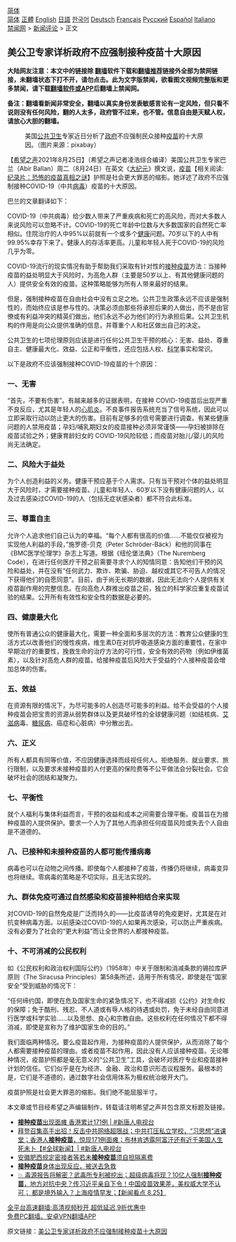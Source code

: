  <!-- 面包屑导航 --> <div class="breadcrumb"><!-- GTranslate: https://gtranslate.io/ -->  <div class="switcher notranslate">  <div class="selected">  <a href="#" onclick="return false;"> 简体</a>  </div>  <div class="option">  <a href="https://www.bannedbook.org" onclick="doGTranslate('zh-CN|zh-CN');jQuery('div.switcher div.selected a').html(jQuery(this).html());return false;" title="简体中文" class="nturl selected"> 简体</a>  <a href="https://www.bannedbook.org/zh-tw/" onclick="doGTranslate('zh-CN|zh-TW');jQuery('div.switcher div.selected a').html(jQuery(this).html());return false;" title="繁體中文" class="nturl"> 正體</a>  <a href="https://www.bannedbook.org/en/" onclick="doGTranslate('zh-CN|en');jQuery('div.switcher div.selected a').html(jQuery(this).html());return false;" title="English" class="nturl"> English</a>  <a href="https://www.bannedbook.org/ja/" onclick="doGTranslate('zh-CN|ja');jQuery('div.switcher div.selected a').html(jQuery(this).html());return false;" title="日本語" class="nturl"> 日語</a>  <a href="https://www.bannedbook.org/ko/" onclick="doGTranslate('zh-CN|ko');jQuery('div.switcher div.selected a').html(jQuery(this).html());return false;" title="한국어" class="nturl"> 한국어</a>  <a href="https://www.bannedbook.org/de/" onclick="doGTranslate('zh-CN|de');jQuery('div.switcher div.selected a').html(jQuery(this).html());return false;" title="Deutsch" class="nturl"> Deutsch</a>  <a href="https://www.bannedbook.org/fr/" onclick="doGTranslate('zh-CN|fr');jQuery('div.switcher div.selected a').html(jQuery(this).html());return false;" title="Français" class="nturl"> Français</a>  <a href="https://www.bannedbook.org/ru/" onclick="doGTranslate('zh-CN|ru');jQuery('div.switcher div.selected a').html(jQuery(this).html());return false;" title="Русский" class="nturl"> Русский</a>  <a href="https://www.bannedbook.org/es/" onclick="doGTranslate('zh-CN|es');jQuery('div.switcher div.selected a').html(jQuery(this).html());return false;" title="Español" class="nturl"> Español</a>  <a href="https://www.bannedbook.org/it/" onclick="doGTranslate('zh-CN|it');jQuery('div.switcher div.selected a').html(jQuery(this).html());return false;" title="Italiano" class="nturl"> Italiano</a>  </div>  </div>      <div class='breadcrumb-sub'><!-- Breadcrumb NavXT 6.3.0 --> <a href="https://www.bannedbook.org/" class="home">禁闻网</a> &gt; <a href="https://www.bannedbook.org/bnews/comments/" class="category">新闻评论</a> &gt; 正文</div></div><h2>美公卫专家详析政府不应强制接种疫苗十大原因</h2> <p class="notice"><b>大陆网友注意：本文中的链接除 <a href="https://github.com/bannedbook/fanqiang" >翻墙</a>软件下载和<a href="https://github.com/killgcd/justmysocks/blob/master/README.md">翻墙推荐</a>链接外全部为禁网链接，未翻墙状态下打不开，请勿点击。此为文字版禁闻，欲看图文视频完整版和更多禁闻，请下载<a href="https://github.com/bannedbook/fanqiang">翻墙软件或APP</a>后翻墙上禁闻网。</p><p>备注：翻墙看新闻非常安全，翻墙以真实身份发表敏感言论有一定风险，但只看不说则没有任何风险，翻的人太多，政府管不过来，也不管。信息自由是天赋人权，请放心大胆的翻墙。</b></p>  <div class="entry"> <figure> <p><figcaption>美国<a href="https://www.bannedbook.org/bnews/tag/%E5%85%AC%E5%85%B1%E5%8D%AB%E7%94%9F/" class="st_tag internal_tag" rel="tag" title="标签 公共卫生 下的日志">公共卫生</a>专家近日分析了<a href="https://www.bannedbook.org/bnews/tag/%e6%94%bf%e5%ba%9c/" class="st_tag internal_tag" rel="tag" title="标签 政府 下的日志">政府</a>不应强制民众接种<a href="https://www.bannedbook.org/bnews/tag/%e7%96%ab%e8%8b%97/" class="st_tag internal_tag" rel="tag" title="标签 疫苗 下的日志">疫苗</a>的十大原因。（图片来源：pixabay）</figcaption></figure> <p>【<span class='wp_keywordlink_affiliate'><a href="https://www.soundofhope.org" title="希望之声" target="_blank">希望之声</a></span>2021年8月25日】（希望之声记者凌浩综合编译）美国公共卫生专家巴兰（Abir Ballan）周二（8月24日）在英文《<span class='wp_keywordlink_affiliate'><a href="http://www.epochtimes.com/" title="大纪元" target="_blank">大纪元</a></span>》撰文说，<span class='wp_keywordlink'><a href="https://www.bannedbook.org/bnews/tculture/20160630/551027.html" title="疫苗" target="_blank">疫苗</a></span>【相关阅读:<a href='https://www.bannedbook.org/bnews/topimagenews/20180408/925060.html' target='_blank'>纪录片：恐怖的疫苗真相之谜</a>】护照是社会更大罪恶的缩影。她详述了政府不应强制接种COVID-19（中共<a href="https://www.bannedbook.org/bnews/tag/%e7%97%85%e6%af%92/" class="st_tag internal_tag" rel="tag" title="标签 病毒 下的日志">病毒</a>）疫苗的十大原因。</p> <p>巴兰的文章翻译如下：</p> <p>COVID-19（中共病毒）给少数人带来了严重疾病和死亡的高风险，而对大多数人来说风险可以忽略不计。COVID-19的死亡年龄中位数与大多数国家的自然死亡率相似。住院治疗的人中95%以前就有一个或多个<a href="https://www.bannedbook.org/bnews/tag/%e5%81%a5%e5%ba%b7/" class="st_tag internal_tag" rel="tag" title="标签 健康 下的日志">健康</a>问题。70岁以下的人中有99.95%幸存下来了。健康人的存活率更高。儿童和年轻人死于COVID-19的风险几乎为零。</p> <p>COVID-19流行的现实情况有助于帮助我们采取有针对性的<a href="https://www.bannedbook.org/bnews/tag/%E6%8E%A5%E7%A7%8D%E7%96%AB%E8%8B%97/" class="st_tag internal_tag" rel="tag" title="标签 接种疫苗 下的日志">接种疫苗</a>方法：当接种疫苗的益处明显大于风险时，为高危人群（主要是50岁以上、有其他健康问题的人）提供安全有效的疫苗。这种策略能够为所有人带来最好的结果。</p> <p>但是，强制接种疫苗在自由社会中没有立足之地。公共卫生政策永远不应该是强制性的，而始终应该是参与性的。决策必须由那些将承担后果的人做出，而不是由官僚或有利益冲突的精英们做出，他们永远不必为他们的行为承担后果。公共卫生机构的作用是向公众提供准确的信息，并尊重个人和社区做出自己的决定。</p>  <p>公共卫生的七项伦理原则应该是进行任何公共卫生干预的核心：无害、益处、尊重自主、健康最大化、效益、公正和平衡性，还应包括人权、<span class='wp_keywordlink'><a href="https://www.bannedbook.org/forum11/topic309.html" title="禁片：“科学”的棍子" target="_blank">科学</a></span>事实和常识。</p> <p>以下是政府不应该强制接种COVID-19疫苗的十个原因：</p> <h3>一、无害</h3> <p>“首先，不要有伤害”。有越来越多的证据表明，在接种 COVID-19疫苗后出现严重不良反应，尤其是年轻人的<a href="https://www.bannedbook.org/bnews/tag/%e5%bf%83%e8%82%8c%e7%82%8e/" class="st_tag internal_tag" rel="tag" title="标签 心肌炎 下的日志">心肌炎</a>。不良事件报告系统充当了信号系统，因此可以立即采取行动以防止更大的伤害。目前有足够多的信号需要进行调查。有某些健康问题的人禁用疫苗；孕妇/哺乳期妇女的疫苗接种必须非常谨慎——孕妇被排除在疫苗试验之外；健康育龄妇女的 COVID-19风险较低；而疫苗对胎儿/婴儿的风险尚无法确定。</p> <h3>二、风险大于益处</h3> <p>为个人创造利益的义务。健康干预应基于个人需求。只有当干预对个体的益处明显大于风险时，才需要接种疫苗。儿童和年轻人、60岁以下没有健康问题的人，以及过去感染过COVID-19的人（包括无症状感染者）都不符合此标准。</p> <h3>三、尊重自主</h3> <p>允许个人追求他们自己认为的幸福。“每个人都有很高的价值&#8230;&#8230;不能仅仅被视为实现他人利益的手段，”施罗德-贝克（Peter Schröder-Bäck）和他的同事在《BMC医学伦理学》杂志上写道。根据《纽伦堡法典》（The Nuremberg Code），在进行任何医疗干预之前需要寻求个人的知情同意：告知他们干预的风险和益处，并在没有“任何武力、欺诈、欺骗、胁迫、越权或其它不可告人的情况下获得他们的自愿同意”。目前，由于尚无长期的数据，因此无法向个人提供有关疫苗副作用的完整信息。在向高危人群推出疫苗之前，独立的科学家应重复疫苗试验的结果。公开所有有效性和安全性的数据是必要的。 </p>  <h3>四、健康最大化</h3> <p>使所有普通公众的健康最大化，需要一种全面和多层次的方法：教育公众健康的生活方式以改善他们的慢性疾病，维生素D在对抗呼吸道感染方面的重要性，在家中早期治疗的重要性，挽救生命的治疗方法的可行性，安全有效的药物（例如伊维菌素），以及针对高危人群的疫苗。给接种疫苗后风险大于受益的个人接种疫苗会增加总体的伤害。</p> <h3>五、效益</h3> <p>在资源有限的情况下，为尽可能多的人创造尽可能多的利益。给不会受益的个人接种疫苗会把宝贵的资源从弱势群体以及更具破坏性的全球健康问题（如结核病、<a href="https://www.bannedbook.org/bnews/tag/%e8%89%be%e6%bb%8b%e7%97%85/" class="st_tag internal_tag" rel="tag" title="标签 艾滋病 下的日志">艾滋病</a>毒、<a href="https://www.bannedbook.org/bnews/tag/%e7%b3%96%e5%b0%bf%e7%97%85/" class="st_tag internal_tag" rel="tag" title="标签 糖尿病 下的日志">糖尿病</a>、癌症和心脏病）中分散出去。</p> <h3>六、正义</h3> <p>所有人都具有同等价值，不应因健康选择而歧视任何人。拒绝服务、就业要求、旅行限制，以及要求未接种疫苗的人付更高的保险费等不公平做法会分裂社会。它会破坏社会的团结和凝聚力。</p> <h3>七、平衡性</h3> <p>就个人福利与集体利益而言，干预的收益和成本之间需要合理平衡。疫苗旨在为接种疫苗的人提供保护。要求一个人为了其他人而承担任何疫苗风险或失去个人自由是不道德的。</p> <h3>八、已接种和未接种疫苗的人都可能传播病毒</h3> <p>病毒也可以在动物之间传播。即使每个人都接种了疫苗，传播仍将继续，病毒变异也将继续。零病毒的策略是不切实际，且无法实现的。</p>  <h3>九、群体免疫可通过自然感染和疫苗接种相结合来实现</h3> <p>对COVID-19的自然免疫是广泛而持久的——比疫苗诱导的免疫更好，尤其是在对抗变种病毒方面。以前感染过COVID-19的人如果再次感染，可以防止严重疾病。没有必要为了社会的“更大利益”而让全世界的人都接种疫苗。</p> <h3>十、不可消减的公民权利</h3> <p>如《公民权利和政治权利国际公约》（1958年）中关于限制和消减条款的锡拉库萨原则（The Siracusa Principles）第58条所述，适用于所有情况，即使是在“国家安全”受到威胁的情况下：</p> <p>“任何缔约国，即使在危及国家生命的紧急情况下，也不得减损《公约》对生命权的保障；免于酷刑、残忍、不人道或有辱人格的待遇或处罚，免于未经自由同意进行医学或科学实验……以及思想、良心和宗教自由。这些权利在任何情况下都不得消减，即使是宣称为了维护国家生命的目的。”</p> <p>我们面临两种情况。要么疫苗起作用，为接种疫苗的人提供保护，从而消除了每个人都需要接种疫苗的理由。或者疫苗不起作用，因此没有人应该接种疫苗。无论哪种情况，疫苗护照都是毫无意义的“公共卫生”工具，会破坏对医疗专业和疫苗接种计划的信任。它们似乎是在为经济、金融、政治和意识形态议程服务。最根本的是，它们是不道德的，通过数字社会信用体系为极权统治敞开大门。</p> <p>疫苗护照是社会更大罪恶的缩影。我们绝不能屈服半寸。</p>  <p>本文章或节目经希望之声编辑制作，转载请注明希望之声并包含原文标题及链接。 </p> <ul class='op-related-articles' title='相关阅读'> <li><a href='https://www.bannedbook.org/bnews/bannedvideo/20210826/1613266.html' target='_blank'><b>接种疫苗</b>出现面瘫 香港累计171例 | #新唐人电视台</a></li> <li><a href='https://www.bannedbook.org/bnews/bannedvideo/20210826/1613256.html' target='_blank'>拜登召集高手出招！反击中共网络超限战；中共打压私立学校，“习思想”进课堂；香港人<b>接种疫苗</b>，惊现171例面瘫；布林肯透露阿富汗还有近千美国人生死未卜【#全球新闻】| #新唐人电视台</a></li> <li><a href='https://www.bannedbook.org/bnews/baitai/20210825/1613020.html' target='_blank'>安徽肥西规定密接者等若未<b>接种疫苗</b>须自担隔离费</a></li> <li><a href='https://www.bannedbook.org/bnews/bannedvideo/20210825/1612845.html' target='_blank'><b>接种疫苗</b>身体出现反应，被送去急救</a></li> <li><a href='https://www.bannedbook.org/bnews/bannedvideo/20210825/1612675.html' target='_blank'>💥 毒源报告将解密？武毒所专利被挖出；超级病毒将现？10亿人强制<b>接种疫苗</b>，地方对抗中央？传习近平亲自下令！中国疫苗效果差，美权威大学不认可；‭ ‬都是境外输入？上海疫情早发；【新闻看点‭ ‬8.25】</a></li> </ul> <p class="texttj"> <a href="https://github.com/bannedbook/fanqiang/wiki/V2ray%E6%9C%BA%E5%9C%BA" target="_blank">全平台高速翻墙:高清视频秒开,超低延迟,9折优惠中</a><br/> <a href="https://github.com/bannedbook/fanqiang/wiki/%E7%A6%81%E9%97%BB%E7%BD%91%E5%AE%89%E5%8D%93%E7%BF%BB%E5%A2%99%E6%96%B0%E9%97%BBAPP" target="_blank">免费PC翻墙、安卓VPN翻墙APP</a></p><p>原文链接：<a class="src_link"  href="https://www.soundofhope.org/post/538910" target="_blank">美公卫专家详析政府不应强制接种疫苗十大原因</a></p><a name='sharetosocial'></a>  <div style="margin-bottom:5px;padding-bottom:5px;clear:both"> <div id="archive-pix-1" class="banner-ads"> <!-- AuctionX Display platform tag START --> <div id="26318x728x90x621x_ADSLOT2" clicktrack="%%CLICK_URL_ESC%%"></div> <!-- AuctionX Display platform tag END --> </div> <div id="archive-pix-2" class="banner-ads"> <!-- AuctionX Display platform tag START --> <div id="26315x300x250x621x_ADSLOT2" clicktrack="%%CLICK_URL_ESC%%"></div> <!-- AuctionX Display platform tag END --> </div> </div>  <div id="archive-pix-1" class="banner-ads"> <!-- AuctionX Display platform tag START --> <div id="26318x728x90x621x_ADSLOT3" clicktrack="%%CLICK_URL_ESC%%"></div> <!-- AuctionX Display platform tag END --> </div> </div><!--END ENTRY--> 